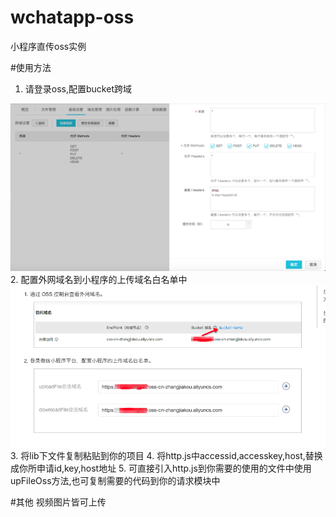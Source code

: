# wchatapp-oss
小程序直传oss实例

#使用方法
1. 请登录oss,配置bucket跨域
<img class="doc-content-img" src="statics/images/bucket.png"  alt="bucket配置">
2. 配置外网域名到小程序的上传域名白名单中
<img class="doc-content-img" src="statics/images/whitelist.png"  alt="小程序白名单配置">
3. 将lib下文件复制粘贴到你的项目
4. 将http.js中accessid,accesskey,host,替换成你所申请id,key,host地址
5. 可直接引入http.js到你需要的使用的文件中使用upFileOss方法,也可复制需要的代码到你的请求模块中

#其他
视频图片皆可上传